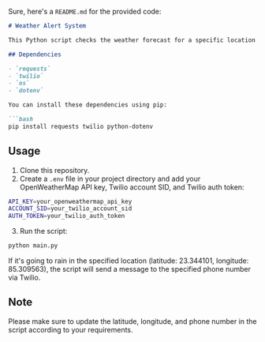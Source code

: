 Sure, here's a `README.md` for the provided code:

```markdown
# Weather Alert System

This Python script checks the weather forecast for a specific location and sends an alert message if it's going to rain.

## Dependencies

- `requests`
- `twilio`
- `os`
- `dotenv`

You can install these dependencies using pip:

```bash
pip install requests twilio python-dotenv
```

## Usage

1. Clone this repository.
2. Create a `.env` file in your project directory and add your OpenWeatherMap API key, Twilio account SID, and Twilio auth token:

```bash
API_KEY=your_openweathermap_api_key
ACCOUNT_SID=your_twilio_account_sid
AUTH_TOKEN=your_twilio_auth_token
```

3. Run the script:

```bash
python main.py
```

If it's going to rain in the specified location (latitude: 23.344101, longitude: 85.309563), the script will send a message to the specified phone number via Twilio.

## Note

Please make sure to update the latitude, longitude, and phone number in the script according to your requirements.
```
